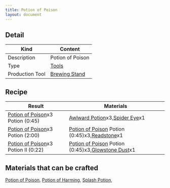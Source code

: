```yaml
---
title: Potion of Poison
layout: document
---
```

## Detail

|Kind|Content|
|---|---|
|Description|Potion of Poison|
|Type|[Tools](Tools)|
|Production Tool|[Brewing Stand](Brewing_Stand)|

## Recipe

|Result|Materials|
|---|---|
|[Potion of Poison](Potion_of_Poison)x3 Potion (0:45)|[Awlward Potion](Awlward_Potion)x3,[Spider Eye](Spider_Eye)x1|
|[Potion of Poison](Potion_of_Poison)x3 Potion (2:00)|[Potion of Poison](Potion_of_Poison) Potion (0:45)x3,[Readstone](Readstone)x1|
|[Potion of Poison](Potion_of_Poison)x3 Potion II (0:22)|[Potion of Poison](Potion_of_Poison) Potion (0:45)x3,[Glowstone Dust](Glowstone_Dust)x1|

## Materials that can be crafted

[Potion of Poison](Potion_of_Poison),
[Potion of Harming](Potion_of_Harming),
[Splash Potion](Splash_Potion),